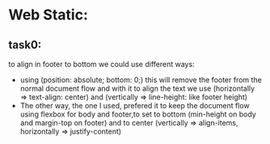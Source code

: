 # Web Static:
## task0:
to align in footer to bottom we could use different ways:
- using (position: absolute; bottom: 0;) this will remove the footer from the normal document flow
and with it to align the text we use (horizontally => text-align: center) and
(vertically => line-height: like footer height)
- The other way, the one I used, prefered it to keep the document flow using flexbox for body and footer,to set to bottom (min-height on body and margin-top on footer) and to center (vertically => align-items, horizontally => justify-content)
